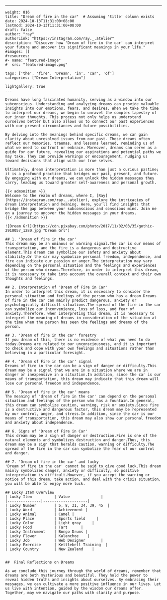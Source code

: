 ---
    weight: 816
    title: "Dream of fire in the car"  # Assuming 'title' column exists
    date: 2024-10-13T11:31:00+08:00
    lastmod: 2024-10-13T11:31:00+08:00
    draft: false
    author: "ray"
    authorLink: "https://instagram.com/ray._.atelier"
    description: "Discover how 'Dream of fire in the car' can interpret your future and uncover its significant meanings in your life."
    #images: []
    #resources:
    #- name: "featured-image"
    #  src: "featured-image.png"
    
    tags: ['the', 'fire', 'Dream', 'in', 'car', 'of']
    categories: ["Dream Interpretation"]
    
    lightgallery: true
    ---
    
    Dreams have long fascinated humanity, serving as a window into our subconscious. Understanding and analyzing dreams can provide valuable insights into our emotions, fears, and desires. When we take the time to interpret our dreams, we begin to unravel the complex tapestry of our inner thoughts. This process not only helps us understand ourselves better but also allows us to connect our past experiences with our present circumstances and future possibilities.
    
    By delving into the meanings behind specific dreams, we can gain clarity about unresolved issues from our past. These dreams often reflect our memories, traumas, and lessons learned, reminding us of what we need to confront or embrace. Moreover, dreams can serve as a guide for our future, revealing our aspirations and potential paths we may take. They can provide warnings or encouragement, nudging us toward decisions that align with our true selves.
    
    Ultimately, dream interpretation is more than just a curious pastime; it is a profound practice that bridges our past, present, and future. By engaging with our dreams, we can unlock the hidden messages they carry, leading us toward greater self-awareness and personal growth.
    
    {{< admonition >}}
    Welcome to the realm of dreams, where I, [Ray](https://instagram.com/ray._.atelier), explore the intricacies of dream interpretation and meaning. Here, you’ll find insights that bridge the gap between your subconscious and conscious mind. Join me on a journey to uncover the hidden messages in your dreams.
    {{< /admonition >}}
    
    ![Dream Grl](https://cdn.pixabay.com/photo/2017/11/02/03/35/gothic-2910057_1280.jpg "Dream Grl")
    
    ## 1. 'Dream of fire in the car'
    This dream may be an ominous or warning signal.The car is our means of transportation, and the fire is a dangerous and destructive element.This dream can symbolize our safety and anxiety about stability.Or the car may symbolize personal freedom, independence, and fire can indicate our passion or anger.The interpretation may vary depending on the personal situation and the feelings and experiences of the person who dreams.Therefore, in order to interpret this dream, it is necessary to take into account the overall context and their own thoughts and feelings.
    
    ## 2. Interpretation of 'Dream of Fire in Car'
    In order to interpret this dream, it is necessary to consider the personal situation and feelings of the person who has a dream.Dreams of fire in the car can mainly predict dangerous, anxiety or psychologically difficult situations.The spread of the fire in the car can symbolize our inconvenience, loss of loss, and fear of anxiety.Therefore, when interpreting this dream, it is necessary to interpret the meaning of dreams in consideration of the situation at the time when the person has seen the feelings and dreams of the person.
    
    ## 3. 'Dream of fire in the car' forestry
    If you dream of this, there is no evidence of what you need to do today.Dreams are related to our unconsciousness, and it is important to check and cope with your own feelings and situations rather than believing in a particular foresight.
    
    ## 4. 'Dream of Fire in the car' signal
    Dreams of fire in the car can be a sign of danger or difficulty.This dream may be a signal that we are in a situation where we are in danger or inexpensive in a situation.In addition, since the car is our means of transportation, this dream may indicate that this dream will lose our personal freedom and independence.
    
    ## 5. 'Dream of fire in the car' means
    The meaning of 'dream of fire in the car' can depend on the personal situation and feelings of the person who has a fountain.In general, this dream can symbolize caution, warning, risk or anxiety.Since fire is a destructive and dangerous factor, this dream may be represented by our control, anger, and stress.In addition, since the car is our means of transportation, this dream may also show our personal freedom and anxiety about independence.
    
    ## 6. Signs of 'Dream of Fire in Car'
    This dream may be a sign of danger or destruction.Fire is one of the natural elements and symbolizes destruction and danger.Thus, this dream may be a sign that heralds caution, warning or difficulty.The spread of the fire in the car can symbolize the fear of our control and danger.
    
    ## 7. 'Dream of fire in the car' and lucky
    'Dream of fire in the car' cannot be said to give good luck.This dream mainly symbolizes danger, anxiety or difficulty, so positive interpretation is difficult.However, if you accept the warning or notice of this dream, take action, and deal with the crisis situation, you will be able to enjoy more luck.
    
    ## Lucky Item Overview
    | Lucky Item          | Value              |
    |---------------|--------------------|
    | Lucky Number        | 5, 8, 31, 34, 39, 45  |
    | Lucky Word          | Achievement |
    | Lucky Animal        | Camel |
    | Lucky Place         | Sports field     |
    | Lucky Color         | Light gray     |
    | Lucky Food          | Tart      |
    | Lucky Instrument    | Bongo Drums |
    | Lucky Flower        | Kalanchoe    |
    | Lucky Job           | Web Designer       |
    | Lucky Exercise      | Kettlebell Training  |
    | Lucky Country       | New Zealand    |
    
    
    ##  Final Reflections on Dreams
    
    As we conclude this journey through the world of dreams, remember that dreams are both mysterious and beautiful. They hold the power to reveal hidden truths and insights about ourselves. By embracing their messages, we can cultivate a more positive influence in our lives. Let us live with intention, guided by the wisdom our dreams offer. Together, may we navigate our paths with clarity and purpose.
    